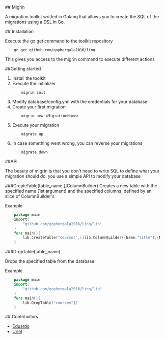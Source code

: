 ## Migrin

A migration toolkit writted in Golang that allows you to create the SQL of the migrations using a DSL in Go.

## Installation

Execute the go get command to the toolkit repository
```
	go get github.com/gophergala2016/linq
```

This gives you access to the migrin command to execute different actions

##Getting started

1. Install the toolkit
2. Execute the initializer
	```
		migrin init
	```
3. Modify database/config.yml with the credentials for your database
4. Create your first migration
	```
		migrin new <MigrationName>
	```
5. Execute your migration
	```
		migrate up
	```
6. In case something went wrong, you can reverse your migrations
	```
		migrate down
	```

##API

The beauty of migrin is that you don't need to write SQL to define what your migration should do, you use a simple API to modify your database

###CreateTable(table_name,[]ColumnBuilder)
Creates a new table with the specified name (1st argument) and the specified columns, defined by an slice of ColumnBuilder's

Example
```go
	package main 
	import(
		"github.com/gophergala2016/linq/lib"
	)
	func main(){
		lib.CreateTable("courses",[]lib.ColumnBuilder{{Name:"title"},{Name:"description"}})	
	}
```

###DropTable(table_name)

Drops the specified table from the database

Example
```go
	package main 
	import(
		"github.com/gophergala2016/linq/lib"
	)
	func main(){
		lib.DropTable("courses"})	
	}
```

## Contribuitors

* [Eduardo](https://github.com/eduardo78d)
* [Uriel](https://github.com/urielhdz)

